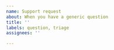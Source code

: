 ```yaml
---
name: Support request
about: When you have a generic question
title: ''
labels: question, triage
assignees: ''

---
```


